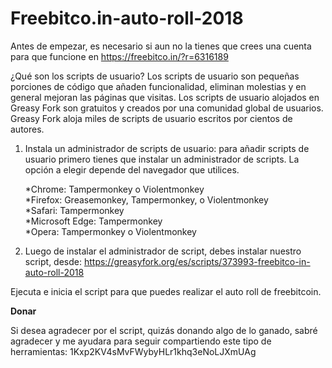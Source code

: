 # Freebitco.in-auto-roll-2018
Antes de empezar, es necesario si aun no la tienes que crees una cuenta para que funcione en https://freebitco.in/?r=6316189

¿Qué son los scripts de usuario?
Los scripts de usuario son pequeñas porciones de código que añaden funcionalidad, eliminan molestias y en general mejoran las páginas que visitas. Los scripts de usuario alojados en Greasy Fork son gratuitos y creados por una comunidad global de usuarios. Greasy Fork aloja miles de scripts de usuario escritos por cientos de autores.

1) Instala un administrador de scripts de usuario: para añadir scripts de usuario primero tienes que instalar un administrador de scripts. La opción a elegir depende del navegador que utilices.

    *Chrome: Tampermonkey o Violentmonkey <br/>
    *Firefox: Greasemonkey, Tampermonkey, o Violentmonkey<br/>
    *Safari: Tampermonkey<br/>
    *Microsoft Edge: Tampermonkey<br/>
    *Opera: Tampermonkey o Violentmonkey<br/>

2) Luego de instalar el administrador de script, debes instalar nuestro script, desde:
https://greasyfork.org/es/scripts/373993-freebitco-in-auto-roll-2018

Ejecuta e inicia el script para que puedes realizar el auto roll de freebitcoin.

**Donar**

Si desea agradecer por el script, quizás donando algo de lo ganado, sabré agradecer y me ayudara para seguir compartiendo este tipo de herramientas: 1Kxp2KV4sMvFWybyHLr1khq3eNoLJXmUAg

